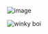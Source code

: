 

![image](https://user-images.githubusercontent.com/112601209/214479745-907b6ae9-e462-4514-985d-cec08f478544.png)

![winky boi](https://user-images.githubusercontent.com/112601209/224113407-7419741c-8131-4a14-abb0-bb75e89aca2f.jpg)


<!---
kait-kat/kait-kat is a ✨ special ✨ repository because its `README.md` (this file) appears on your GitHub profile.
You can click the Preview link to take a look at your changes.
--->
